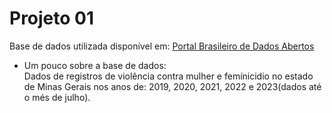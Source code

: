 # Projeto 01

Base de dados utilizada disponível em: [Portal Brasileiro de Dados Abertos](https://dados.gov.br/dados/conjuntos-dados/violencia-contra-mulher)

* Um pouco sobre a base de dados: <br>
     Dados de registros de violência contra mulher e femínicidio no estado de Minas Gerais nos anos de: 2019, 2020, 2021, 2022 e 2023(dados       até o més de julho).
